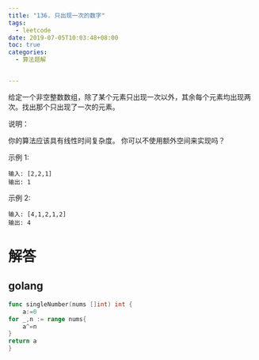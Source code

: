 ```yaml
---
title: "136. 只出现一次的数字"
tags:
  - leetcode
date: 2019-07-05T10:03:48+08:00
toc: true
categories:
  - 算法题解


---
```


给定一个非空整数数组，除了某个元素只出现一次以外，其余每个元素均出现两次。找出那个只出现了一次的元素。
<!--more-->

说明：

你的算法应该具有线性时间复杂度。 你可以不使用额外空间来实现吗？

示例 1:
```
输入: [2,2,1]
输出: 1
```
示例 2:
```
输入: [4,1,2,1,2]
输出: 4
```

# 解答

## golang

```go
func singleNumber(nums []int) int {
	a:=0
for _,n := range nums{
	a^=n
}
return a
}
```
